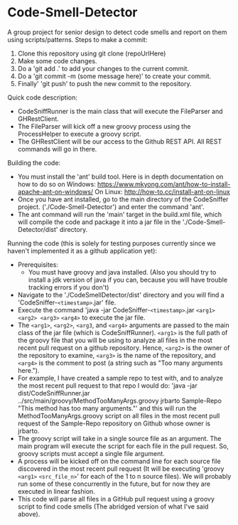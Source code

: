# Code-Smell-Detector
A group project for senior design to detect code smells and report on them using scripts/patterns.
Steps to make a commit:
1) Clone this repository using git clone (repoUrlHere)
2) Make some code changes.
3) Do a 'git add .' to add your changes to the current commit.
4) Do a 'git commit -m (some message here)' to create your commit.
5) Finally' 'git push' to push the new commit to the repository.

Quick code description:
- CodeSniffRunner is the main class that will execute the FileParser and GHRestClient.
- The FileParser will kick off a new groovy process using the ProcessHelper to execute a groovy script.
- The GHRestClient will be our access to the Github REST API. All REST commands will go in there.

Building the code:
- You must install the 'ant' build tool. Here is in depth documentation on how to do so on Windows: https://www.mkyong.com/ant/how-to-install-apache-ant-on-windows/ On Linux: http://how-to.cc/install-ant-on-linux
- Once you have ant installed, go to the main directory of the CodeSniffer project. ('./Code-Smell-Detector') and enter the command 'ant'.
- The ant command will run the 'main' target in the build.xml file, which will compile the code and package it into a jar file in the './Code-Smell-Detector/dist' directory.

Running the code (this is solely for testing purposes currently since we haven't implemented it as a github application yet):
- Prerequisites:
  - You must have groovy and java installed. (Also you should try to install a jdk version of java if you can, because you will have trouble tracking errors if you don't)
- Navigate to the './CodeSmellDetector/dist' directory and you will find a 'CodeSniffer-`<timestamp>`.jar' file.
- Execute the command 'java -jar CodeSniffer-`<timestamp>`.jar `<arg1>` `<arg2> <arg3>` `<arg4>` to execute the jar file.
- The `<arg1>`, `<arg2>`, `<arg3`, and `<arg4>` arguments are passed to the main class of the jar file (which is CodeSniffRunner). `<arg1>` is the full path of the groovy file that you will be using to analyze all files in the most recent pull request on a github repository. Hence, `<arg2>` is the owner of the repository to examine, `<arg3>` is the name of the repository, and `<arg4>` is the comment to post (a string such as "Too many arguments here.").
- For example, I have created a sample repo to test with, and to analyze the most recent pull request to that repo I would do: 'java -jar dist/CodeSniffRunner.jar ../src/main/groovy/MethodTooManyArgs.groovy jrbarto Sample-Repo "This method has too many arguments."' and this will run the MethodTooManyArgs.groovy script on all files in the most recent pull request of the Sample-Repo repository on Github whose owner is jrbarto.
- The groovy script will take in a single source file as an argument. The main program will execute the script for each file in the pull request. So, groovy scripts must accept a single file argument.
- A process will be kicked off on the command line for each source file discovered in the most recent pull request (It will be executing 'groovy `<arg1>` `<src_file_n>`' for each of the 1 to n source files). We will probably run some of these concurrently in the future, but for now they are executed in linear fashion.
- This code will parse all files in a GitHub pull request using a groovy script to find code smells (The abridged version of what I've said above).
